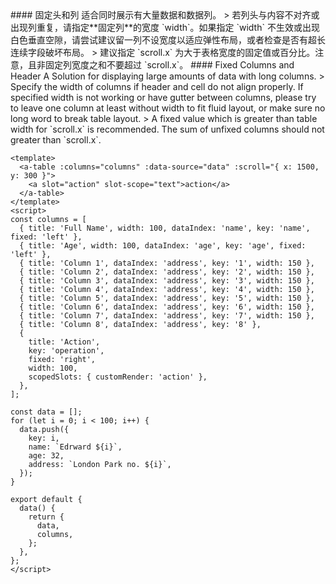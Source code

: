 <cn>
#### 固定头和列
适合同时展示有大量数据和数据列。
> 若列头与内容不对齐或出现列重复，请指定**固定列**的宽度 `width`。如果指定 `width` 不生效或出现白色垂直空隙，请尝试建议留一列不设宽度以适应弹性布局，或者检查是否有超长连续字段破坏布局。
> 建议指定 `scroll.x` 为大于表格宽度的固定值或百分比。注意，且非固定列宽度之和不要超过 `scroll.x`。
</cn>

<us>
#### Fixed Columns and Header
A Solution for displaying large amounts of data with long columns.
> Specify the width of columns if header and cell do not align properly. If specified width is not working or have gutter between columns, please try to leave one column at least without width to fit fluid layout, or make sure no long word to break table layout.
> A fixed value which is greater than table width for `scroll.x` is recommended. The sum of unfixed columns should not greater than `scroll.x`.
</us>

```vue
<template>
  <a-table :columns="columns" :data-source="data" :scroll="{ x: 1500, y: 300 }">
    <a slot="action" slot-scope="text">action</a>
  </a-table>
</template>
<script>
const columns = [
  { title: 'Full Name', width: 100, dataIndex: 'name', key: 'name', fixed: 'left' },
  { title: 'Age', width: 100, dataIndex: 'age', key: 'age', fixed: 'left' },
  { title: 'Column 1', dataIndex: 'address', key: '1', width: 150 },
  { title: 'Column 2', dataIndex: 'address', key: '2', width: 150 },
  { title: 'Column 3', dataIndex: 'address', key: '3', width: 150 },
  { title: 'Column 4', dataIndex: 'address', key: '4', width: 150 },
  { title: 'Column 5', dataIndex: 'address', key: '5', width: 150 },
  { title: 'Column 6', dataIndex: 'address', key: '6', width: 150 },
  { title: 'Column 7', dataIndex: 'address', key: '7', width: 150 },
  { title: 'Column 8', dataIndex: 'address', key: '8' },
  {
    title: 'Action',
    key: 'operation',
    fixed: 'right',
    width: 100,
    scopedSlots: { customRender: 'action' },
  },
];

const data = [];
for (let i = 0; i < 100; i++) {
  data.push({
    key: i,
    name: `Edrward ${i}`,
    age: 32,
    address: `London Park no. ${i}`,
  });
}

export default {
  data() {
    return {
      data,
      columns,
    };
  },
};
</script>
```
